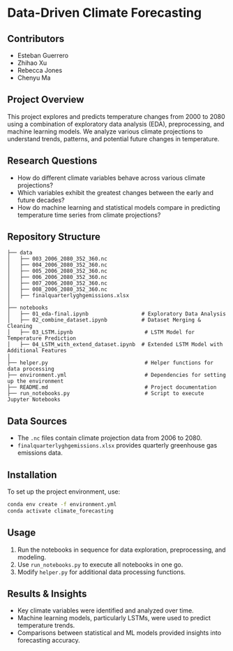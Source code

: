# Data-Driven Climate Forecasting

## Contributors
- Esteban Guerrero
- Zhihao Xu
- Rebecca Jones
- Chenyu Ma

## Project Overview
This project explores and predicts temperature changes from 2000 to 2080 using a combination of exploratory data analysis (EDA), preprocessing, and machine learning models. We analyze various climate projections to understand trends, patterns, and potential future changes in temperature.

## Research Questions
- How do different climate variables behave across various climate projections?
- Which variables exhibit the greatest changes between the early and future decades?
- How do machine learning and statistical models compare in predicting temperature time series from climate projections?

## Repository Structure
```
├── data
│   ├── 003_2006_2080_352_360.nc
│   ├── 004_2006_2080_352_360.nc
│   ├── 005_2006_2080_352_360.nc
│   ├── 006_2006_2080_352_360.nc
│   ├── 007_2006_2080_352_360.nc
│   ├── 008_2006_2080_352_360.nc
│   ├── finalquarterlyghgemissions.xlsx
│
├── notebooks
│   ├── 01_eda-final.ipynb                 # Exploratory Data Analysis
│   ├── 02_combine_dataset.ipynb           # Dataset Merging & Cleaning
│   ├── 03_LSTM.ipynb                       # LSTM Model for Temperature Prediction
│   ├── 04_LSTM_with_extend_dataset.ipynb  # Extended LSTM Model with Additional Features
│
├── helper.py                               # Helper functions for data processing
├── environment.yml                         # Dependencies for setting up the environment
├── README.md                               # Project documentation
├── run_notebooks.py                        # Script to execute Jupyter Notebooks
```

## Data Sources
- The `.nc` files contain climate projection data from 2006 to 2080.
- `finalquarterlyghgemissions.xlsx` provides quarterly greenhouse gas emissions data.

## Installation
To set up the project environment, use:
```bash
conda env create -f environment.yml
conda activate climate_forecasting
```

## Usage
1. Run the notebooks in sequence for data exploration, preprocessing, and modeling.
2. Use `run_notebooks.py` to execute all notebooks in one go.
3. Modify `helper.py` for additional data processing functions.

## Results & Insights
- Key climate variables were identified and analyzed over time.
- Machine learning models, particularly LSTMs, were used to predict temperature trends.
- Comparisons between statistical and ML models provided insights into forecasting accuracy.

